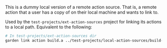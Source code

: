 This is a dummy local version of a remote action source. That is, a remote action that a user has a copy of on their local machine and wants to link to.

Used by the `test-projects/ext-action-sources` project for linking its actions to a local path. Equivalent to the following:

```sh
# In test-projects/ext-action-sources dir
garden link action build.a ../test-projects/local-action-sources/build-a
```